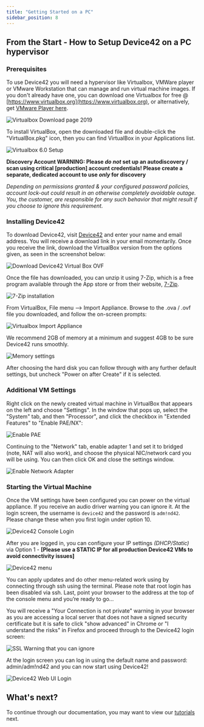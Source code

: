 ```yaml
---
title: "Getting Started on a PC"
sidebar_position: 8
---
```


## From the Start - How to Setup Device42 on a PC hypervisor

### Prerequisites

To use Device42 you will need a hypervisor like Virtualbox, VMWare player or VMware Workstation that can manage and run virtual machine images. If you don't already have one, you can download one Virtualbox for free @ [https://www.virtualbox.org](https://www.virtualbox.org), or alternatively, get [VMware Player here](https://my.vmware.com/en/web/vmware/free#desktop_end_user_computing/vmware_workstation_player/15_0). 

![Virtualbox Download page 2019](/assets/images/virtualbox_DL-hl-2019.png)

To install VirtualBox, open the downloaded file and double-click the "VirtualBox.pkg" icon, then you can find VirtualBox in your Applications list.

![Virtualbox 6.0 Setup](/assets/images/virtualbox_setup_6.0-2019.png)

**Discovery Account WARNING: Please _do not_ set up an autodiscovery / scan using critical \[production\] account credentials! Please create a separate, dedicated account to use _only_ for discovery**

_Depending on permissions granted & your configured password policies, account lock-out could result in an otherwise completely avoidable outage. You, the customer, are responsible for any such behavior that might result if you choose to ignore this requirement._

### Installing Device42

To download Device42, visit [Device42](https://www.device42.com/download/) and enter your name and email address. You will receive a download link in your email momentarily. Once you receive the link, download the VirtualBox version from the options given, as seen in the screenshot below: 

![Download Device42 Virtual Box OVF](/assets/images/DL_d42_HL-2019.png)

Once the file has downloaded, you can unzip it using 7-Zip, which is a free program available through the App store or from their website, [7-Zip](http://www.7-zip.org/). 

![7-Zip installation](/assets/images/2016-01-25-get-started-pc-1.png)

From VirtualBox, File menu --> Import Appliance. Browse to the .ova / .ovf file you downloaded, and follow the on-screen prompts: 

![Virtualbox Import Appliance](/assets/images/Virtualbox_file_import.png)

We recommend 2GB of memory at a minimum and suggest 4GB to be sure Device42 runs smoothly. 

![Memory settings](/assets/images/2016-01-25-get-started-pc-4.png)

After choosing the hard disk you can follow through with any further default settings, but uncheck "Power on after Create" if it is selected.

### Additional VM Settings

Right click on the newly created virtual machine in VirtualBox that appears on the left and choose "Settings". In the window that pops up, select the "System" tab, and then "Processor", and click the checkbox in "Extended Features" to "Enable PAE/NX":

![Enable PAE](/assets/images/2016-01-25-get-started-pc-6.png)

Continuing to the "Network" tab, enable adapter 1 and set it to bridged (note, NAT will also work), and choose the physical NIC/network card you will be using. You can then click OK and close the settings window.

![Enable Network Adapter](/assets/images/2016-01-25-get-started-pc-7.png)

### Starting the Virtual Machine

Once the VM settings have been configured you can power on the virtual appliance. If you receive an audio driver warning you can ignore it. At the login screen, the username is `device42` and the password is `adm!nd42`. Please change these when you first login under option 10.

![Device42 Console Login](/assets/images/d42-console-login-screen-v15.png)

After you are logged in, you can configure your IP settings _(DHCP/Static)_ via Option 1 - **\[Please use a STATIC IP for all production Device42 VMs to avoid connectivity issues\]**

![Device42 menu](/assets/images/20180419-getting-started-virtualbox.png)

You can apply updates and do other menu-related work using by connecting through ssh using the terminal. Please note that root login has been disabled via ssh. Last, point your browser to the address at the top of the console menu and you’re ready to go…

You will receive a "Your Connection is not private" warning in your browser as you are accessing a local server that does not have a signed security certificate but it is safe to click "show advanced" in Chrome or "I understand the risks" in Firefox and proceed through to the Device42 login screen: 

![SSL Warning that you can ignore](/assets/images/2016-01-08-get-started-mac-13.png)

At the login screen you can log in using the default name and password: admin/adm!nd42 and you can now start using Device42!

![Device42 Web UI Login](/assets/images/v15-login-screen.PNG)

## What's next?

To continue through our documentation, you may want to view our [tutorials](getting_started/tutorials/device42-tutorial.md) next.
